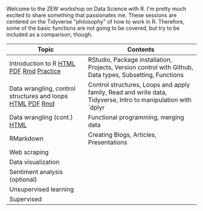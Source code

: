Welcome to the ZEW workshop on Data Science with R. I'm pretty much excited to share something that passionates me. These sessions are centered on the Tidyverse "philosophy" of how to work in R. Therefore, some of the basic functions are not going to be covered, but try to be included as a comparison, though.

| Topic | Contents |
|--------------------------------------------------------------------------------------------------|---------------------------------------------------------------------------------------------------------------|
| Introduction to R [HTML](ws_1.html) [PDF](ws_1.pdf) [Rmd](ws_1.Rmd)  [Practice](practice_1.html) | RStudio, Package installation, Projects, Version control with Github, Data types, Subsetting, Functions |
| Data wrangling, control structures and loops [HTML](ws_2.html) [PDF](ws_2.pdf) [Rmd](ws_2.Rmd) | Control structures, Loops and apply family, Read and write data, Tidyverse, Intro to manipulation with `dplyr |
| Data wrangling (cont.) [HTML](ws_3.html) | Functional programming, merging data |
| RMarkdown | Creating Blogs, Articles, Presentations |
| Web scraping |  |
| Data visualization |  |
| Sentiment analysis (optional) |  |
| Unsupervised learning |  |
| Supervised |  |                                                                                                             |
